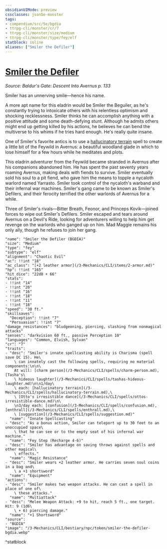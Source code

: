 ```yaml
---
obsidianUIMode: preview
cssclasses: json5e-monster
tags:
- compendium/src/5e/bgdia
- ttrpg-cli/monster/cr/7
- ttrpg-cli/monster/size/medium
- ttrpg-cli/monster/type/fey/elf
statblock: inline
aliases: ["Smiler the Defiler"]
---
```

# [Smiler the Defiler](3-Mechanics\CLI\bestiary\npc/smiler-the-defiler-bgdia.md)
*Source: Baldur's Gate: Descent Into Avernus p. 133*  

Smiler has an unnerving smile—hence his name.

A more apt name for this eladrin would be Smiler the Beguiler, as he's constantly trying to intoxicate others with his relentless optimism and shocking recklessness. Smiler thinks he can accomplish anything with a positive attitude and some death-defying stunt. Although he admits others might end up getting killed by his actions, he believes he can bend the multiverse to his whims if he tries hard enough. He's really quite insane.

One of Smiler's favorite antics is to use a [hallucinatory terrain](/3-Mechanics/CLI/spells/hallucinatory-terrain.md) spell to create a little bit of the Feywild in Avernus: a beautiful woodland glade in which to lose himself for a few hours while he meditates and plots.

This eladrin adventurer from the Feywild became stranded in Avernus after his companions abandoned him. He has spent the past seventy years roaming Avernus, making deals with fiends to survive. Smiler eventually sold his soul to a pit fiend, who gave him the means to topple a nycaloth warlord named Yarrasto. Smiler took control of the nycaloth's warband and their infernal war machines. Smiler's gang came to be known as Smiler's Defilers, and their ferocity terrified the other warlords of Avernus for a while.

Three of Smiler's rivals—Bitter Breath, Feonor, and Princeps Kovik—joined forces to wipe out Smiler's Defilers. Smiler escaped and tears around Avernus on a Devil's Ride, looking for adventurers willing to help him get revenge on the warlords who ganged up on him. Mad Maggie remains his only ally, though he refuses to join her gang.

```statblock
"name": "Smiler the Defiler (BGDIA)"
"size": "Medium"
"type": "fey"
"subtype": "elf"
"alignment": "Chaotic Evil"
"ac": !!int "18"
"ac_class": "[+2 leather armor](/3-Mechanics/CLI/items/2-armor.md)"
"hp": !!int "165"
"hit_dice": "22d8 + 66"
"stats":
- !!int "14"
- !!int "20"
- !!int "16"
- !!int "18"
- !!int "11"
- !!int "18"
"speed": "30 ft."
"skillsaves":
  "Deception": !!int "7"
  "Persuasion": !!int "7"
"damage_resistances": "bludgeoning, piercing, slashing from nonmagical attacks"
"senses": "darkvision 60 ft., passive Perception 10"
"languages": "Common, Elvish, Sylvan"
"cr": "7"
"traits":
- "desc": "Smiler's innate spellcasting ability is Charisma (spell save DC 15). He\
    \ can innately cast the following spells, requiring no material components:\n\n\
    At will: [charm person](/3-Mechanics/CLI/spells/charm-person.md), [Tasha's\
    \ hideous laughter](/3-Mechanics/CLI/spells/tashas-hideous-laughter.md)\n\n1/day\
    \ each: [hallucinatory terrain](/3-Mechanics/CLI/spells/hallucinatory-terrain.md),\
    \ [Otto's irresistible dance](/3-Mechanics/CLI/spells/ottos-irresistible-dance.md)\n\
    \n3/day each: [confusion](/3-Mechanics/CLI/spells/confusion.md), [enthrall](/3-Mechanics/CLI/spells/enthrall.md),\
    \ [suggestion](/3-Mechanics/CLI/spells/suggestion.md)"
  "name": "Innate Spellcasting"
- "desc": "As a bonus action, Smiler can teleport up to 30 feet to an unoccupied space\
    \ that he can see or to the empty seat of his infernal war machine."
  "name": "Fey Step (Recharge 4-6)"
- "desc": "Smiler has advantage on saving throws against spells and other magical\
    \ effects."
  "name": "Magic Resistance"
- "desc": "Smiler wears +2 leather armor. He carries seven soul coins in a bag and\
    \ a +1 shortsword"
  "name": "Equipment"
"actions":
- "desc": "Smiler makes two weapon attacks. He can cast a spell in place of one of\
    \ these attacks."
  "name": "Multiattack"
- "desc": "Melee Weapon Attack: +9 to hit, reach 5 ft., one target. Hit: 9 (1d6\
    \ + 6) piercing damage."
  "name": "+1 Shortsword"
"source":
- "BGDIA"
"image": "/3-Mechanics/CLI/bestiary/npc/token/smiler-the-defiler-bgdia.webp"
```
^statblock